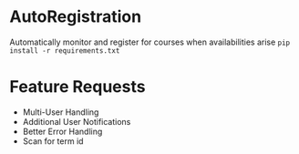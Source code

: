 # AutoRegistration
Automatically monitor and register for courses when availabilities arise
```pip install -r requirements.txt```
# Feature Requests 
* Multi-User Handling
* Additional User Notifications 
* Better Error Handling 
* Scan for term id 